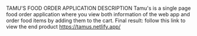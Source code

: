 #
TAMU'S FOOD ORDER APPLICATION
DESCRIPTION
Tamu's is a single page food order application where you view both information of the web app and order food items by adding them to the cart.
Final result:
follow this link to view the end product 
https://tamus.netlify.app/

